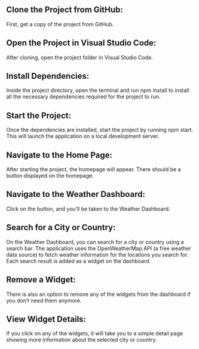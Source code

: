 ## Clone the Project from GitHub:

First, get a copy of the project from GitHub.

## Open the Project in Visual Studio Code:

After cloning, open the project folder in Visual Studio Code.

## Install Dependencies:

Inside the project directory, open the terminal and run npm install to install all the necessary dependencies required for the project to run.

## Start the Project:

Once the dependencies are installed, start the project by running npm start. This will launch the application on a local development server.

## Navigate to the Home Page:

After starting the project, the homepage will appear. There should be a button displayed on the homepage.

## Navigate to the Weather Dashboard:

Click on the button, and you’ll be taken to the Weather Dashboard.

## Search for a City or Country:

On the Weather Dashboard, you can search for a city or country using a search bar. The application uses the OpenWeatherMap API (a free weather data source) to fetch weather information for the locations you search for. Each search result is added as a widget on the dashboard.

## Remove a Widget:

There is also an option to remove any of the widgets from the dashboard if you don’t need them anymore.

## View Widget Details:

If you click on any of the widgets, it will take you to a simple detail page showing more information about the selected city or country.
